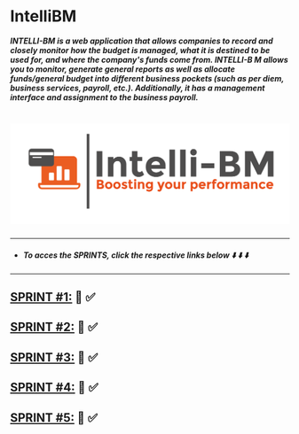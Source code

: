 # IntelliBM

***INTELLI-BM is a web application that allows companies to record and closely monitor how the budget is managed, what it is destined to be used for, and where the company's 
funds come from. INTELLI-B M allows you to monitor, generate general reports as well as allocate funds/general budget into different business pockets (such as per diem, 
business services, payroll, etc.).
Additionally, it has a management interface and assignment to the business payroll.***

# ![](https://github.com/KelvinJ1/Intelli-BM/blob/master/src/assets/intelliLogo.png)
___
- #### *To acces the SPRINTS, click the respective links below :arrow_down: :arrow_down: :arrow_down:*
___
## [SPRINT #1:](https://sharing.clickup.com/t/h/5q9khx/C6ZFDE1FYEAID0E) :file_folder: :white_check_mark:

## [SPRINT #2:](https://drive.google.com/file/d/1Pnw_nxAL0LLtwipoM2_HHjIufC5h55kr/view) :file_folder: :white_check_mark:

## [SPRINT #3:](https://sharing.clickup.com/t/h/639k5x/DCR2Z5P75T8J9LL) :file_folder: :white_check_mark:

## [SPRINT #4:](https://sharing.clickup.com/t/h/6788zu/07LIIHEZHKBEX4Z) :file_folder: :white_check_mark:

## [SPRINT #5:](https://sharing.clickup.com/t/h/7hb7v4/Y2FXAOFBUHDGA1Q) :file_folder: :white_check_mark:

